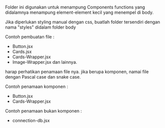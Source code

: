 Folder ini digunakan untuk menampung Components functions yang didalamnya menampung element-element kecil yang menempel di body.

Jika diperlukan styling manual dengan css, buatlah folder tersendiri dengan nama "styles" didalam folder body

Contoh pembuatan file :

- Button.jsx
- Cards.jsx
- Cards-Wrapper.jsx
- Image-Wrapper.jsx
  dan lainnya.

harap perhatikan penamaan file nya. jika berupa komponen, namai file dengan Pascal case dan snake case.

Contoh penamaan komponen :

- Button.jsx
- Cards-Wrapper.jsx

Contoh penamaan bukan komponen :

- connection-db.jsx
